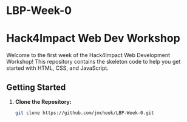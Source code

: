 # LBP-Week-0
# Hack4Impact Web Dev Workshop

Welcome to the first week of the Hack4Impact Web Development Workshop! This repository contains the skeleton code to help you get started with HTML, CSS, and JavaScript.

## Getting Started

1. **Clone the Repository:**
   ```bash
   git clone https://github.com/jmcheek/LBP-Week-0.git

